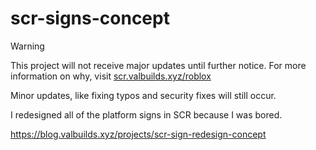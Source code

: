 # scr-signs-concept

> [!WARNING]
> This project will not receive major updates until further notice. For more information on why, visit [scr.valbuilds.xyz/roblox](https://scr.valbuilds.xyz/roblox)
>
> Minor updates, like fixing typos and security fixes will still occur.

I redesigned all of the platform signs in SCR because I was bored.

https://blog.valbuilds.xyz/projects/scr-sign-redesign-concept
